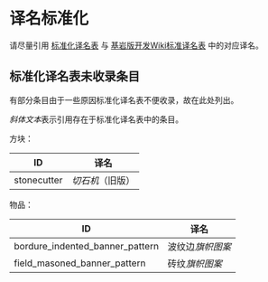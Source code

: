 # 译名标准化

请尽量引用 [标准化译名表](https://minecraft.fandom.com/zh/wiki/Minecraft_Wiki:%E8%AF%91%E5%90%8D%E6%A0%87%E5%87%86%E5%8C%96) 与 [基岩版开发Wiki标准译名表](https://wiki.mcbe-dev.net/p/Minecraft%E5%9F%BA%E5%B2%A9%E7%89%88%E5%BC%80%E5%8F%91Wiki:%E8%AF%91%E5%90%8D%E6%A0%87%E5%87%86%E5%8C%96) 中的对应译名。

## 标准化译名表未收录条目

有部分条目由于一些原因标准化译名表不便收录，故在此处列出。

*斜体文本*表示引用存在于标准化译名表中的条目。

方块：

|ID|译名|
|---|---|
|stonecutter|*切石机*（旧版）|
物品：

|ID|译名|
|---|---|
|bordure_indented_banner_pattern|波纹边*旗帜图案*|
|field_masoned_banner_pattern|砖纹*旗帜图案*|

<!--
实体：

|ID|译名|
|---|---|

-->